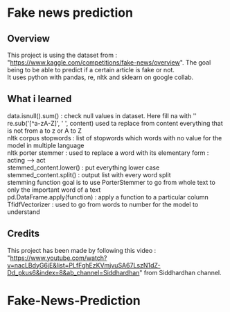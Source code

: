 # Fake news prediction

## Overview

This project is using the dataset from : "https://www.kaggle.com/competitions/fake-news/overview". The goal being to be able to predict if a certain article is fake or not.  
It uses python with pandas, re, nltk and sklearn on google collab.  

## What i learned

data.isnull().sum() : check null values in dataset. Here fill na with ''  
re.sub('[^a-zA-Z]', ' ', content) used ta replace from content everything that is not from a to z or A to Z   
nltk corpus stopwords : list of stopwords which words with no value for the model in multiple language  
nltk porter stemmer : used to replace a word with its elementary form : acting --> act  
stemmed_content.lower() : put everything lower case  
stemmed_content.split() : output list with every word split   
stemming function goal is to use PorterStemmer to go from whole text to only the important word of a text  
pd.DataFrame.apply(function) : apply a function to a particular column  
TfidfVectorizer : used to go from words to number for the model to understand  

## Credits

This project has been made by following this video : "https://www.youtube.com/watch?v=nacLBdyG6jE&list=PLfFghEzKVmjvuSA67LszN1dZ-Dd_pkus6&index=8&ab_channel=Siddhardhan" from Siddhardhan channel.  

# Fake-News-Prediction
